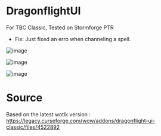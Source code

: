# DragonflightUI
For TBC Classic, Tested on Stormforge PTR

- Fix:
Just fixed an erro when channeling a spell.

![image](https://github.com/user-attachments/assets/637b5288-af2d-474b-8793-6e96ae73637f)

![image](https://github.com/user-attachments/assets/3ac06e1f-3a13-43c3-860f-5cabf3be255b)

![image](https://github.com/user-attachments/assets/c7c86efd-4ef7-487a-b06a-242142a16138)

# Source
Based on the latest wotlk version : https://legacy.curseforge.com/wow/addons/dragonflight-ui-classic/files/4522892

